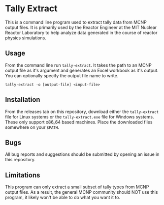 # Tally Extract
This is a command line program used to extract tally data from MCNP
output files. It is primarily used by the Reactor Engineer at the MIT
Nuclear Reactor Laboratory to help analyze data generated in the course
of reactor physics simulations.

## Usage
From the command line run `tally-extract`. It takes the path to an MCNP
output file as it's argument and generates an Excel workbook as it's
output. You can optionally specify the output file name to write.

    tally-extract -o [output-file] <input-file>
    
## Installation
From the releases tab on this repository, download either the `tally-extract`
file for Linux systems or the `tally-extract.exe` file for Windows systems.
These only support x86_64 based machines. Place the downloaded files 
somewhere on your `$PATH`.

## Bugs
All bug reports and suggestions should be submitted by opening an issue
in this repository.

## Limitations
This program can only extract a small subset of tally types from MCNP 
output files. As a result, the general MCNP community should NOT use this
program, it likely won't be able to do what you want it to.
